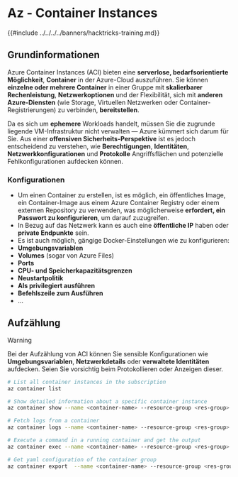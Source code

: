 # Az - Container Instances

{{#include ../../../../banners/hacktricks-training.md}}

## Grundinformationen

Azure Container Instances (ACI) bieten eine **serverlose, bedarfsorientierte Möglichkeit**, **Container** in der Azure-Cloud auszuführen. Sie können **einzelne oder mehrere Container** in einer Gruppe mit **skalierbarer Rechenleistung**, **Netzwerkoptionen** und der Flexibilität, sich mit **anderen Azure-Diensten** (wie Storage, Virtuellen Netzwerken oder Container-Registrierungen) zu verbinden, **bereitstellen**.

Da es sich um **ephemere** Workloads handelt, müssen Sie die zugrunde liegende VM-Infrastruktur nicht verwalten — Azure kümmert sich darum für Sie. Aus einer **offensiven Sicherheits-Perspektive** ist es jedoch entscheidend zu verstehen, wie **Berechtigungen**, **Identitäten**, **Netzwerkkonfigurationen** und **Protokolle** Angriffsflächen und potenzielle Fehlkonfigurationen aufdecken können.

### Konfigurationen

- Um einen Container zu erstellen, ist es möglich, ein öffentliches Image, ein Container-Image aus einem Azure Container Registry oder einem externen Repository zu verwenden, was möglicherweise **erfordert, ein Passwort zu konfigurieren**, um darauf zuzugreifen.
- In Bezug auf das Netzwerk kann es auch eine **öffentliche IP** haben oder **private Endpunkte** sein.
- Es ist auch möglich, gängige Docker-Einstellungen wie zu konfigurieren:
- **Umgebungsvariablen**
- **Volumes** (sogar von Azure Files)
- **Ports**
- **CPU- und Speicherkapazitätsgrenzen**
- **Neustartpolitik**
- **Als privilegiert ausführen**
- **Befehlszeile zum Ausführen**
- ...

## Aufzählung

> [!WARNING]
> Bei der Aufzählung von ACI können Sie sensible Konfigurationen wie **Umgebungsvariablen**, **Netzwerkdetails** oder **verwaltete Identitäten** aufdecken. Seien Sie vorsichtig beim Protokollieren oder Anzeigen dieser.
```bash
# List all container instances in the subscription
az container list

# Show detailed information about a specific container instance
az container show --name <container-name> --resource-group <res-group>

# Fetch logs from a container
az container logs --name <container-name> --resource-group <res-group>

# Execute a command in a running container and get the output
az container exec --name <container-name> --resource-group <res-group> --exec-command "ls"

# Get yaml configuration of the container group
az container export  --name <container-name> --resource-group <res-group>
```

